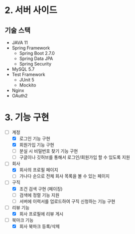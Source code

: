 # 2. 서버 사이드
## 기술 스택
- JAVA 11
- Spring Framework
  - Spring Boot 2.7.0
  - Spring Data JPA
  - Spring Security
- MySQL 5.7
- Test Framework
  - JUnit 5
  - Mockito
- Nginx
- OAuth2

# 3. 기능 구현
- [ ] 계정
  - [x] 로그인 기능 구현
  - [x] 회원가입 기능 구현
  - [ ] 분실 시 비밀번호 찾기 기능 구현
  - [ ] 구글이나 깃허브를 통해서 로그인/회원가입 할 수 있도록 지원
- [ ] 회사
  - [x] 회사의 프로필 페이지
  - [ ] 가나다 순으로 전체 회사 목록을 볼 수 있는 페이지
- [ ] 구직
  - [x] 조건 검색 구현 (페이징)
  - [ ] 검색에 정렬 기능 지원
  - [ ] 서버에 이력서를 업로드하여 구직 신청하는 기능 구현
- [ ] 리뷰 기능
  - [x] 회사 프로필에 리뷰 게시
- [ ] 북마크 기능
  - [x] 회사 북마크 등록/삭제
